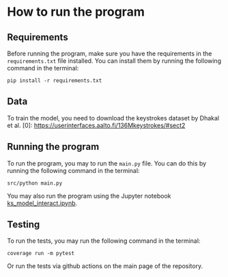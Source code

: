 # How to run the program

## Requirements
Before running the program, make sure you have the requirements in the `requirements.txt` file installed. You can install them by running the following command in the terminal: 

```pip install -r requirements.txt```

## Data
To train the model, you need to download the keystrokes dataset by Dhakal et al. [0]: https://userinterfaces.aalto.fi/136Mkeystrokes/#sect2

## Running the program
To run the program, you may to run the `main.py` file. You can do this by running the following command in the terminal: 

```src/python main.py```

You may also run the program using the Jupyter notebook [ks_model_interact.ipynb](..%2Fsrc%2Fks_model_interact.ipynb).

## Testing
To run the tests, you may run the following command in the terminal: 

```coverage run -m pytest```

Or run the tests via github actions on the main page of the repository.

